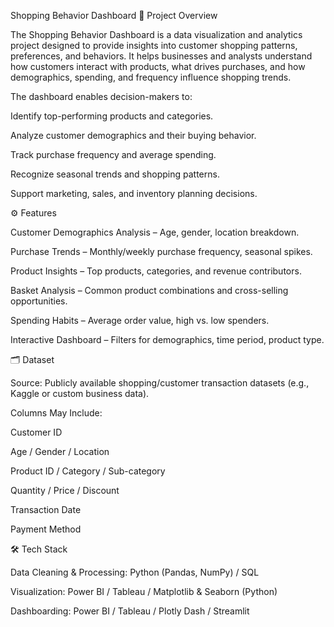 Shopping Behavior Dashboard
📌 Project Overview

The Shopping Behavior Dashboard is a data visualization and analytics project designed to provide insights into customer shopping patterns, preferences, and behaviors. It helps businesses and analysts understand how customers interact with products, what drives purchases, and how demographics, spending, and frequency influence shopping trends.

The dashboard enables decision-makers to:

Identify top-performing products and categories.

Analyze customer demographics and their buying behavior.

Track purchase frequency and average spending.

Recognize seasonal trends and shopping patterns.

Support marketing, sales, and inventory planning decisions.

⚙️ Features

Customer Demographics Analysis – Age, gender, location breakdown.

Purchase Trends – Monthly/weekly purchase frequency, seasonal spikes.

Product Insights – Top products, categories, and revenue contributors.

Basket Analysis – Common product combinations and cross-selling opportunities.

Spending Habits – Average order value, high vs. low spenders.

Interactive Dashboard – Filters for demographics, time period, product type.

🗂️ Dataset

Source: Publicly available shopping/customer transaction datasets (e.g., Kaggle or custom business data).

Columns May Include:

Customer ID

Age / Gender / Location

Product ID / Category / Sub-category

Quantity / Price / Discount

Transaction Date

Payment Method

🛠️ Tech Stack

Data Cleaning & Processing: Python (Pandas, NumPy) / SQL

Visualization: Power BI / Tableau / Matplotlib & Seaborn (Python)

Dashboarding: Power BI / Tableau / Plotly Dash / Streamlit
